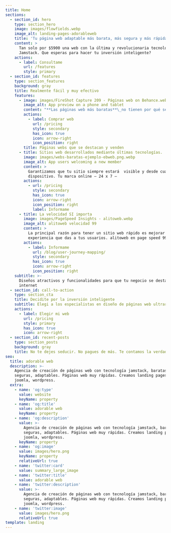 ```yaml
---
title: Home
sections:
  - section_id: hero
    type: section_hero
    image: images/flowfields.webp
    image_alt: landing-pages-adorableweb
    title: 'Tu página web adaptable más barata, más segura y más rápida!!'
    content: >
      Tan solo por $5900 una web con la última y revolucionaria tecnología
      Jamstack. Que esperas para hacer tu inversión inteligente?
    actions:
      - label: Consultame
        url: /features
        style: primary
  - section_id: features
    type: section_features
    background: gray
    title: Realmente fácil y muy efectivo
    features:
      - image: images/FireShot Capture 209 - Páginas web on Behance.webp
        image_alt: App preview on a phone and tablet
        content: "**Las páginas web más baratas**\_no tienen por qué ser webs estáticas, feas y poco funcionales.\n\nHemos automatizado parte del proceso para que puedas comprar una página web barata sin sacrificar su calidad.\n\n"
        actions:
          - label: Comprar web
            url: /pricing
            style: secondary
            has_icon: true
            icon: arrow-right
            icon_position: right
        title: Páginas webs que se destacan y venden
      - title: Sitios web desarrollados mediante últimas tecnologías.
        image: images/webs-baratas-ejemplo-ebweb.png.webp
        image_alt: App users welcoming a new member
        content: >
          Garantizamos que tu sitio siempre estará  visible y desde cualquier
          dispositivo. Tu marca online – 24 x 7 –
        actions:
          - url: /pricing
            style: secondary
            has_icon: true
            icon: arrow-right
            icon_position: right
            label: Informame
      - title: La velocidad SI importa
        image: images/PageSpeed Insights - alitoweb.webp
        image_alt: alitoweb velocidad 99
        content: >
          La principal razón para tener un sitio web rápido es mejorar la
          experiencia que das a tus usuarios. alitoweb en page speed 99!! 
        actions:
          - label: Informame
            url: /blog/user-journey-mapping/
            style: secondary
            has_icon: true
            icon: arrow-right
            icon_position: right
    subtitle: >-
      Diseños atractivos y funcionalidades para que tu negocio se destaque en
      internet
  - section_id: call-to-action
    type: section_cta
    title: Decidite por la inversión inteligente
    subtitle: Elegi a los especialistas en diseño de páginas web ultrarápidas
    actions:
      - label: Elegir mi web
        url: /pricing
        style: primary
        has_icon: true
        icon: arrow-right
  - section_id: recent-posts
    type: section_posts
    background: gray
    title: No te dejes seducir. No pagues de más. Te contamos la verdad.
seo:
  title: adorable web
  description: >-
    Agencia de creación de páginas web con tecnología jamstack, baratas,
    seguras, adaptables. Páginas web muy rápidas. Creamos landing pages, cms
    joomla, wordpress.
  extra:
    - name: 'og:type'
      value: website
      keyName: property
    - name: 'og:title'
      value: adorable web
      keyName: property
    - name: 'og:description'
      value: >-
        Agencia de creación de páginas web con tecnología jamstack, baratas,
        seguras, adaptables. Páginas web muy rápidas. Creamos landing pages, cms
        joomla, wordpress.
      keyName: property
    - name: 'og:image'
      value: images/hero.png
      keyName: property
      relativeUrl: true
    - name: 'twitter:card'
      value: summary_large_image
    - name: 'twitter:title'
      value: adorable web
    - name: 'twitter:description'
      value: >-
        Agencia de creación de páginas web con tecnología jamstack, baratas,
        seguras, adaptables. Páginas web muy rápidas. Creamos landing pages, cms
        joomla, wordpress.
    - name: 'twitter:image'
      value: images/hero.png
      relativeUrl: true
template: landing
---
```

